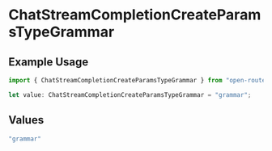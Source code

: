 # ChatStreamCompletionCreateParamsTypeGrammar

## Example Usage

```typescript
import { ChatStreamCompletionCreateParamsTypeGrammar } from "open-router/models";

let value: ChatStreamCompletionCreateParamsTypeGrammar = "grammar";
```

## Values

```typescript
"grammar"
```